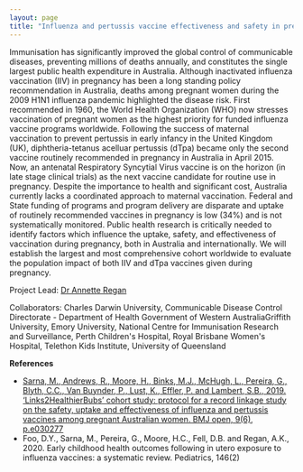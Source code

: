 ```yaml
---
layout: page
title: "Influenza and pertussis vaccine effectiveness and safety in pregnancy"
---
```


Immunisation has significantly improved the global control of communicable diseases, preventing millions of deaths annually, and constitutes the single largest public health expenditure in Australia. Although inactivated influenza vaccination (IIV) in pregnancy has been a long standing policy recommendation in Australia, deaths among pregnant women during the 2009 H1N1 influenza pandemic highlighted the disease risk. First recommended in 1960, the World Health Organization (WHO) now stresses vaccination of pregnant women as the highest priority for funded influenza vaccine programs worldwide. Following the success of maternal vaccination to prevent pertussis in early infancy in the United Kingdom (UK), diphtheria-tetanus acelluar pertussis (dTpa) became only the second vaccine routinely recommended in pregnancy in Australia in April 2015. Now, an antenatal Respiratory Syncytial Virus vaccine is on the horizon (in late stage clinical trials) as the next vaccine candidate for routine use in pregnancy. Despite the importance to health and significant cost, Australia currently lacks a coordinated approach to maternal vaccination. Federal and State funding of programs and program delivery are disparate and uptake of routinely recommended vaccines in pregnancy is low (34%) and is not systematically monitored. Public health research is critically needed to identify factors which influence the uptake, safety, and effectiveness of vaccination during pregnancy, both in Australia and internationally. We will establish the largest and most comprehensive cohort worldwide to evaluate the population impact of both IIV and dTpa vaccines given during pregnancy.

Project Lead: [Dr Annette Regan](https://pereiralab.github.io/people)

Collaborators: Charles Darwin University, Communicable Disease Control Directorate - Department of Health Government of Western AustraliaGriffith University, Emory University, National Centre for Immunisation Research and Surveillance, Perth Children's Hospital, Royal Brisbane Women's Hospital, Telethon Kids Institute, University of Queensland 

**References**
* [Sarna, M., Andrews, R., Moore, H., Binks, M.J., McHugh, L., Pereira, G., Blyth, C.C., Van Buynder, P., Lust, K., Effler, P. and Lambert, S.B., 2019. ‘Links2HealthierBubs’ cohort study: protocol for a record linkage study on the safety, uptake and effectiveness of influenza and pertussis vaccines among pregnant Australian women. BMJ open, 9(6), p.e030277](http://dx.doi.org/10.1136/bmjopen-2019-030277)
* Foo, D.Y., Sarna, M., Pereira, G., Moore, H.C., Fell, D.B. and Regan, A.K., 2020. Early childhood health outcomes following in utero exposure to influenza vaccines: a systematic review. Pediatrics, 146(2)
